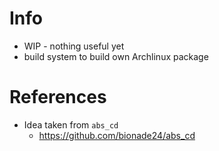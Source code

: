 # Info
- WIP - nothing useful yet
- build system to build own Archlinux package

# References
- Idea taken from `abs_cd`
  - https://github.com/bionade24/abs_cd
